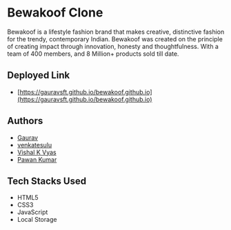 

# Bewakoof Clone
Bewakoof is a lifestyle fashion brand that makes creative, distinctive fashion for the trendy, contemporary Indian. Bewakoof was created on the principle of creating impact through innovation, honesty and thoughtfulness. With a team of 400 members, and 8 Million+ products sold till date.

## Deployed Link

- [https://gauravsft.github.io/bewakoof.github.io](https://gauravsft.github.io/bewakoof.github.io)


## Authors


- [Gaurav](https://github.com/gauravsft)
- [venkatesulu](https://github.com/venkycoder422)
- [Vishal K Vyas](https://github.com/vkvyass)
- [Pawan Kumar](https://github.com/Pawangithub752000)



## Tech Stacks Used

- HTML5
- CSS3
- JavaScript
- Local Storage




